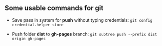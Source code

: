 
## Some usable commands for git

- Save pass in system for **push** without typing credentials: `git config credential.helper store` 

- Push folder **dist** to **gh-pages** branch: `git subtree push --prefix dist origin gh-pages`